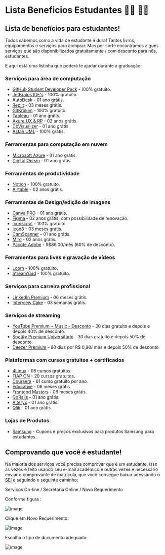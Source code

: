 # Lista Beneficios Estudantes 👩‍🎓 👨‍🎓


##  Lista de benefícios para estudantes!

Todos sabemos como a vida de estudante é dura! Tantos livros, equipamentos e serviços para comprar. Mas por sorte encontramos alguns serviços que são disponibilizados gratuitamente / com desconto para nós, estudantes. 

E aqui está uma listinha que poderá te ajudar durante a graduação: 


### Serviços para área de computação

- [GitHub Student Developer Pack](https://education.github.com/pack) - 100% gratuito.
- [JetBrains IDE's](https://www.jetbrains.com/community/education/) - 100% gratuito.
- [AutoDesk](https://www.autodesk.com/education/edu-software/overview?sorting=featured&filters=individual) - 01 ano grátis.
- [Replit](https://replit.com/site/github-students) - 03 meses grátis.
- [GitKraken](https://www.gitkraken.com/github-student-developer-pack) - 100% gratuito.
- [Tableau](https://www.tableau.com/pt-br/academic/students) - 01 ano grátis.
- [Axure UX & RP](https://www.axure.com/edu) - 02 anos grátis.
- [DbVisualizer](https://www.dbvis.com/pricing/#academic) - 01 ano grátis.
- [Astah UML](https://astah.net/products/free-student-license/) - 100% grátis.

### Ferramentas para computação em nuvem
- [Microsoft Azure](https://azure.microsoft.com/pt-br/offers/ms-azr-0170p/) - 01 ano grátis.
- [Digital Ocean](https://www.digitalocean.com/github-students) - 01 ano grátis.

### Ferramentas de produtividade

- [Notion](https://www.notion.so/product/notion-for-education) - 100% gratuito.
- [Airtable](https://support.airtable.com/hc/en-us/articles/4403566604695-Student-plan-Extended-trial-) - 02 anos grátis.

### Ferramentas de Design/edição de imagens
- [Canva PRO](https://www.canva.com/education/github/) - 01 ano grátis.
- [Figma](https://www.figma.com/education/) - 02 anos grátis, com possibilidade de renovação.
- [Iconscout](https://iconscout.com/github-students) - 100% gratuito.
- [Icon8](https://icons8.com.br/github-students) - 03 meses grátis.
- [CamScanner](https://mo.camscanner.com/user/uniStuActivity) - 01 ano grátis.
- [Miro](https://miro.com/education-whiteboard/) - 02 anos grátis.
- [Pacote Adobe](https://www.adobe.com/br/creativecloud/buy/students.html) - R$86,00/mês (60% de desconto).

### Ferramentas para lives e gravação de vídeos
- [Loom](https://www.loom.com/education) - 100% gratuito.
- [StreamYard](https://streamyard.com/github-students) - 100% gratuito.

### Serviços para carreira profissional
- [LinkedIn Premium](https://members.linkedin.com/pt-br/estudante/linkedin-premium) - 06 meses grátis.
- [Interview Cake](https://www.interviewcake.com/github-students) - 03 semanas grátis.

### Serviços de streaming
- [YouTube Premium + Music - Desconto](https://www.youtube.com/premium/student) - 30 dias gratuito e depois e depois 40% de desconto.
- [Spotify Premium Universitário](https://www.spotify.com/br/student/) - 30 dias gratuito e depois 50% de desconto.
- [Deezer Premium](https://www.deezer.com/br/offers/student) - 60 dias por R$ 0,90/ mês e depois 50% de desconto.

 
 ### Plataformas com cursos gratuitos + certificados
 - [4Linux](https://4linux.com.br/cursos/cursos-gratuitos/) - 06 cursos gratuitos.
 - [FIAP ON](https://on.fiap.com.br) - 20 cursos gratuitos.
 - [Coursera](https://www.coursera.org/for-university-and-college-students) - 01 curso gratuito por ano.
 - [Educative](https://www.educative.io/github-students) - 06 meses grátis.
 - [Frontend Masters](https://frontendmasters.com/welcome/github-student-developers/) - 06 meses grátis.
 - [GoRails](https://gorails.com/github-students) - 01 ano grátis.
 - [Alteryx](https://www.alteryx.com/pt-br/sparked/students) - 01 ano grátis.
 - [Qlik](https://www.qlik.com/us/academicprogram) - 01 ano grátis.

 ### Lojas de Produtos
 - [Samsung](https://estudantes.samsung.com.br) - Cupons e preços exclusivos para produtos Samsung para estudantes.
 

## Comprovando que você é estudante!

Na maioria dos serviços você precisa comprovar que é um estudante, isso às vezes é feito usando seu e-mail acadêmico e outras vezes é necessário enviar o comprovante de matrícula, que você consegue baixar acessando o [SEI](https://sei.univesp.br) e seguindo o seguinte caminho: 

Serviços On-line / Secretaria Online / Novo Requerimento 

Conforme figura : 

![image](https://user-images.githubusercontent.com/72423464/166171357-01a34909-02af-443a-8588-8c249ee6d37f.png)

Clique em Novo Requerimento: 

![image](https://user-images.githubusercontent.com/72423464/166172374-325109bc-0e77-4048-8db4-fb0e2fbb89a4.png)

Escolha o tipo de documento adequado: 

![image](https://user-images.githubusercontent.com/72423464/166172484-19f6c1e0-6e1c-4b3c-a4d7-ca34b0dbbd92.png)

